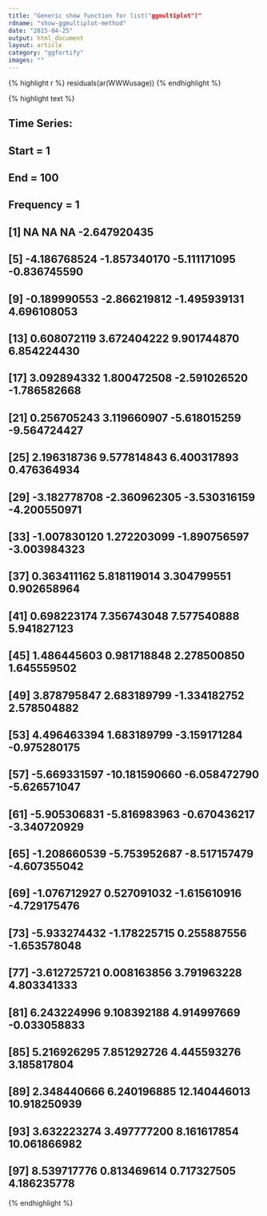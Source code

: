 ```yaml
---
title: "Generic show function for list("ggmultiplot")"
rdname: "show-ggmultiplot-method"
date: "2015-04-25"
output: html_document
layout: article
category: "ggfortify"
images: ""
---
```





{% highlight r %}
residuals(ar(WWWusage))
{% endhighlight %}



{% highlight text %}
## Time Series:
## Start = 1 
## End = 100 
## Frequency = 1 
##   [1]            NA            NA            NA  -2.647920435
##   [5]  -4.186768524  -1.857340170  -5.111171095  -0.836745590
##   [9]  -0.189990553  -2.866219812  -1.495939131   4.696108053
##  [13]   0.608072119   3.672404222   9.901744870   6.854224430
##  [17]   3.092894332   1.800472508  -2.591026520  -1.786582668
##  [21]   0.256705243   3.119660907  -5.618015259  -9.564724427
##  [25]   2.196318736   9.577814843   6.400317893   0.476364934
##  [29]  -3.182778708  -2.360962305  -3.530316159  -4.200550971
##  [33]  -1.007830120   1.272203099  -1.890756597  -3.003984323
##  [37]   0.363411162   5.818119014   3.304799551   0.902658964
##  [41]   0.698223174   7.356743048   7.577540888   5.941827123
##  [45]   1.486445603   0.981718848   2.278500850   1.645559502
##  [49]   3.878795847   2.683189799  -1.334182752   2.578504882
##  [53]   4.496463394   1.683189799  -3.159171284  -0.975280175
##  [57]  -5.669331597 -10.181590660  -6.058472790  -5.626571047
##  [61]  -5.905306831  -5.816983963  -0.670436217  -3.340720929
##  [65]  -1.208660539  -5.753952687  -8.517157479  -4.607355042
##  [69]  -1.076712927   0.527091032  -1.615610916  -4.729175476
##  [73]  -5.933274432  -1.178225715   0.255887556  -1.653578048
##  [77]  -3.612725721   0.008163856   3.791963228   4.803341333
##  [81]   6.243224996   9.108392188   4.914997669  -0.033058833
##  [85]   5.216926295   7.851292726   4.445593276   3.185817804
##  [89]   2.348440666   6.240196885  12.140446013  10.918250939
##  [93]   3.632223274   3.497777200   8.161617854  10.061866982
##  [97]   8.539717776   0.813469614   0.717327505   4.186235778
{% endhighlight %}